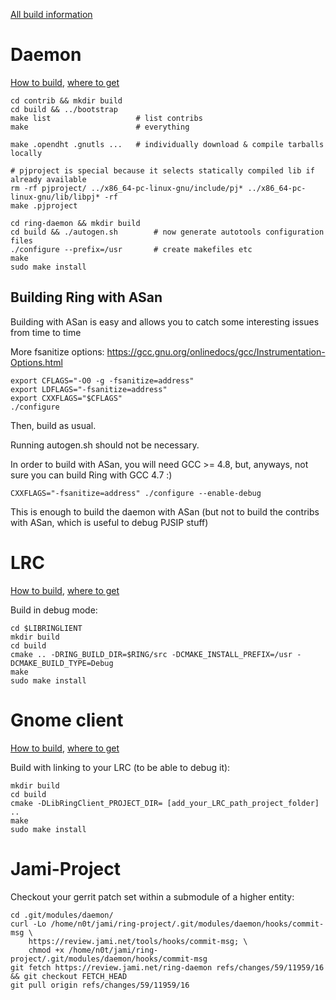 [All build information](http://dl.ring.cx/docs/compiling_and_installing/index.html)

# Daemon

[How to build](https://tuleap.ring.cx/wiki/index.php?group_id=101&pagename=2.a-i+Build+Ring+daemon+on+Linux),
[where to get](https://gerrit-ring.savoirfairelinux.com/#/admin/projects/ring-daemon)

    cd contrib && mkdir build
    cd build && ../bootstrap
    make list                   # list contribs
    make                        # everything

    make .opendht .gnutls ...   # individually download & compile tarballs locally

    # pjproject is special because it selects statically compiled lib if already available
    rm -rf pjproject/ ../x86_64-pc-linux-gnu/include/pj* ../x86_64-pc-linux-gnu/lib/libpj* -rf
    make .pjproject

    cd ring-daemon && mkdir build
    cd build && ./autogen.sh        # now generate autotools configuration files
    ./configure --prefix=/usr       # create makefiles etc
    make
    sudo make install

## Building Ring with ASan

Building with ASan is easy and allows you to catch some interesting issues from time to time

More fsanitize options: https://gcc.gnu.org/onlinedocs/gcc/Instrumentation-Options.html

    export CFLAGS="-O0 -g -fsanitize=address"
    export LDFLAGS="-fsanitize=address"
    export CXXFLAGS="$CFLAGS"
    ./configure

Then, build as usual.

Running autogen.sh should not be necessary.

In order to build with ASan, you will need GCC >= 4.8, but, anyways, not sure you can build Ring with GCC 4.7 :)

    CXXFLAGS="-fsanitize=address" ./configure --enable-debug

This is enough to build the daemon with ASan (but not to build the contribs with ASan, which is useful to debug PJSIP stuff)

# LRC

[How to build](https://tuleap.ring.cx/wiki/index.php?pagename=Build%20LibRingClient%20%28LRC%29&group_id=101),
[where to get](https://gerrit-ring.savoirfairelinux.com/#/admin/projects/ring-lrc)

Build in debug mode:

    cd $LIBRINGLIENT
    mkdir build
    cd build
    cmake .. -DRING_BUILD_DIR=$RING/src -DCMAKE_INSTALL_PREFIX=/usr -DCMAKE_BUILD_TYPE=Debug
    make
    sudo make install

# Gnome client

[How to build](https://tuleap.ring.cx/wiki/index.php?group_id=101&pagename=Build+Gnome+Client+for+Ring),
[where to get](https://gerrit-ring.savoirfairelinux.com/#/admin/projects/ring-client-gnome)

Build with linking to your LRC (to be able to debug it):

    mkdir build
    cd build
    cmake -DLibRingClient_PROJECT_DIR= [add_your_LRC_path_project_folder] ..
    make
    sudo make install

# Jami-Project

Checkout your gerrit patch set within a submodule of a higher entity:

    cd .git/modules/daemon/
    curl -Lo /home/n0t/jami/ring-project/.git/modules/daemon/hooks/commit-msg \
        https://review.jami.net/tools/hooks/commit-msg; \
        chmod +x /home/n0t/jami/ring-project/.git/modules/daemon/hooks/commit-msg
    git fetch https://review.jami.net/ring-daemon refs/changes/59/11959/16 && git checkout FETCH_HEAD
    git pull origin refs/changes/59/11959/16

